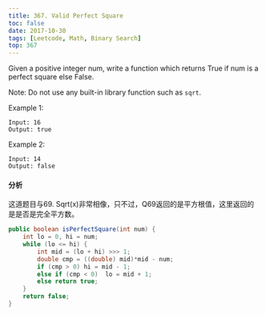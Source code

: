 ```yaml
---
title: 367. Valid Perfect Square
toc: false
date: 2017-10-30
tags: [Leetcode, Math, Binary Search]
top: 367
---
```


Given a positive integer num, write a function which returns True if num is a perfect square else False.

Note: Do not use any built-in library function such as `sqrt`.

Example 1:

```
Input: 16
Output: true
```

Example 2:

```
Input: 14
Output: false
```

#### 分析

这道题目与69. Sqrt(x)非常相像，只不过，Q69返回的是平方根值，这里返回的是是否是完全平方数。

```Java
public boolean isPerfectSquare(int num) {
    int lo = 0, hi = num;
    while (lo <= hi) {
        int mid = (lo + hi) >>> 1;
        double cmp = ((double) mid)*mid - num;
        if (cmp > 0) hi = mid - 1;
        else if (cmp < 0)  lo = mid + 1;
        else return true;
    }
    return false;
}
```